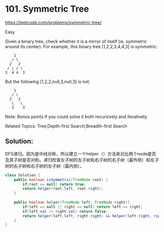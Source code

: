 # 101. Symmetric Tree
<https://leetcode.com/problems/symmetric-tree/>

Easy

Given a binary tree, check whether it is a mirror of itself (ie, symmetric around its center).
For example, this binary tree [1,2,2,3,4,4,3] is symmetric:

```
    1
   / \
  2   2
 / \ / \
3  4 4  3
``` 

But the following [1,2,2,null,3,null,3] is not:
```
    1
   / \
  2   2
   \   \
   3    3
``` 

Note:
Bonus points if you could solve it both recursively and iteratively.

Related Topics: Tree;Depth-first Search;Breadth-first Search

## Solution:
DFS递归。因为是中线对称，所以建立一个helper（）方法来对比两个node是否及其子树是否对称。递归检查左子树的左子树和右子树的右子树（最外侧）和左子树的右子树和右子树的左子树（最内侧）。
```java
class Solution {
    public boolean isSymmetric(TreeNode root) {
        if(root == null) return true;
        return helper(root.left, root.right);
    }
    
    public boolean helper(TreeNode left, TreeNode right){
        if(left == null || right == null) return left == right;
        if(left.val != right.val) return false;
        return helper(left.left, right.right) && helper(left.right, right.left);
    }
}
```